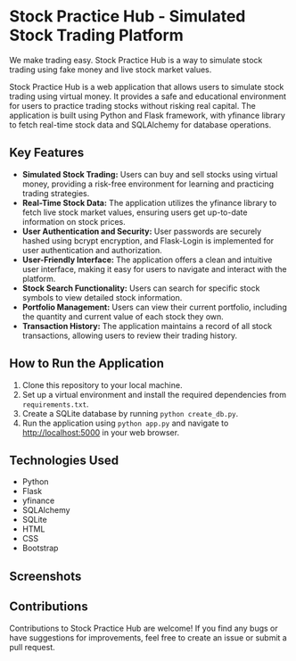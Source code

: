 <h1>Stock Practice Hub - Simulated Stock Trading Platform</h1>

<p>We make trading easy. Stock Practice Hub is a way to simulate stock trading using fake money and live stock market values.</p>

<p>Stock Practice Hub is a web application that allows users to simulate stock trading using virtual money. It provides a safe and educational environment for users to practice trading stocks without risking real capital. The application is built using Python and Flask framework, with yfinance library to fetch real-time stock data and SQLAlchemy for database operations.</p>

<h2>Key Features</h2>
<ul>
    <li><strong>Simulated Stock Trading:</strong> Users can buy and sell stocks using virtual money, providing a risk-free environment for learning and practicing trading strategies.</li>
    <li><strong>Real-Time Stock Data:</strong> The application utilizes the yfinance library to fetch live stock market values, ensuring users get up-to-date information on stock prices.</li>
    <li><strong>User Authentication and Security:</strong> User passwords are securely hashed using bcrypt encryption, and Flask-Login is implemented for user authentication and authorization.</li>
    <li><strong>User-Friendly Interface:</strong> The application offers a clean and intuitive user interface, making it easy for users to navigate and interact with the platform.</li>
    <li><strong>Stock Search Functionality:</strong> Users can search for specific stock symbols to view detailed stock information.</li>
    <li><strong>Portfolio Management:</strong> Users can view their current portfolio, including the quantity and current value of each stock they own.</li>
    <li><strong>Transaction History:</strong> The application maintains a record of all stock transactions, allowing users to review their trading history.</li>
</ul>

<h2>How to Run the Application</h2>
<ol>
    <li>Clone this repository to your local machine.</li>
    <li>Set up a virtual environment and install the required dependencies from <code>requirements.txt</code>.</li>
    <li>Create a SQLite database by running <code>python create_db.py</code>.</li>
    <li>Run the application using <code>python app.py</code> and navigate to <a href="http://localhost:5000">http://localhost:5000</a> in your web browser.</li>
</ol>

<h2>Technologies Used</h2>
<ul>
    <li>Python</li>
    <li>Flask</li>
    <li>yfinance</li>
    <li>SQLAlchemy</li>
    <li>SQLite</li>
    <li>HTML</li>
    <li>CSS</li>
    <li>Bootstrap</li>
</ul>

<h2>Screenshots</h2>
<!-- Include some screenshots of the application here -->

<h2>Contributions</h2>
<p>Contributions to Stock Practice Hub are welcome! If you find any bugs or have suggestions for improvements, feel free to create an issue or submit a pull request.</p>
